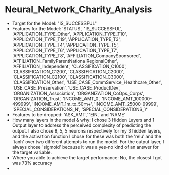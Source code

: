 # Neural_Network_Charity_Analysis

* Target for the Model: "IS_SUCCESSFUL"
* Features for the Model: 'STATUS', 'IS_SUCCESSFUL', 'APPLICATION_TYPE_Other',
       'APPLICATION_TYPE_T10', 'APPLICATION_TYPE_T19', 'APPLICATION_TYPE_T3',
       'APPLICATION_TYPE_T4', 'APPLICATION_TYPE_T5', 'APPLICATION_TYPE_T6',
       'APPLICATION_TYPE_T7', 'APPLICATION_TYPE_T8',
       'AFFILIATION_CompanySponsored',
       'AFFILIATION_FamilyParentNationalRegionalOther',
       'AFFILIATION_Independent', 'CLASSIFICATION_C1000',
       'CLASSIFICATION_C1200', 'CLASSIFICATION_C2000', 'CLASSIFICATION_C2100',
       'CLASSIFICATION_C3000', 'CLASSIFICATION_Other',
       'USE_CASE_CommService_Healthcare_Other', 'USE_CASE_Preservation',
       'USE_CASE_ProductDev', 'ORGANIZATION_Association',
       'ORGANIZATION_CoOps_Corps', 'ORGANIZATION_Trust', 'INCOME_AMT_0',
       'INCOME_AMT_100000-499999', 'INCOME_AMT_1m_to_50m+',
       'INCOME_AMT_25000-99999', 'SPECIAL_CONSIDERATIONS_N',
       'SPECIAL_CONSIDERATIONS_Y'
* Features to be dropped:  'ASK_AMT,' 'EIN,' and 'NAME'
* How many layers in the model & why:  I chose 3 Hidden Layers and 1 Output layer to address the perceived complexity of predicting the output.  I also chose 8, 5, 5 neurons  respectively for my 3 hidden layers, and the activation function I chose for these was both the 'relu' and the 'tanh' over two different attempts to run the model.  For the output layer, I always chose 'sigmoid' because it was a yes-no kind of an answer for the target variable.
* Where you able to achieve the target performance:  No, the closest I got was 73% accuracy
* 

